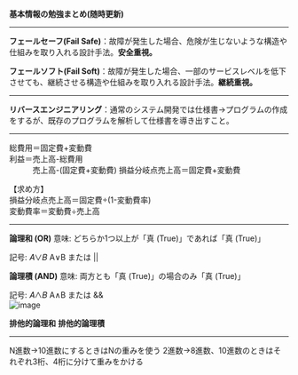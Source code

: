 **基本情報の勉強まとめ(随時更新)**

---

**フェールセーフ(Fail Safe)**：故障が発生した場合、危険が生じないような構造や仕組みを取り入れる設計手法。**安全重視。**

**フェールソフト(Fail Soft)**：故障が発生した場合、一部のサービスレベルを低下させても、継続させる構造や仕組みを取り入れる設計手法。**継続重視。**

---
**リバースエンジニアリング**：通常のシステム開発では仕様書→プログラムの作成をするが、既存のプログラムを解析して仕様書を導き出すこと。

---

総費用＝固定費+変動費  
利益＝売上高-総費用  
　　　売上高-(固定費+変動費)
損益分岐点売上高＝固定費+変動費  

【求め方】  
損益分岐点売上高＝固定費÷(1-変動費率)  
変動費率＝変動費÷売上高

---
**論理和 (OR)**
意味: どちらか1つ以上が「真 (True)」であれば「真 (True)」

記号: 
𝐴∨𝐵
A∨B または ||

**論理積 (AND)**
意味: 両方とも「真 (True)」の場合のみ「真 (True)」

記号: 
𝐴∧𝐵
A∧B または &&  
![image](https://github.com/user-attachments/assets/34d03d63-6107-43b0-9ca4-b7bfc75e21c7)

**排他的論理和**
**排他的論理積**

---

N進数→10進数にするときはNの重みを使う
2進数→8進数、10進数のときはそれぞれ3桁、4桁に分けて重みをかける


